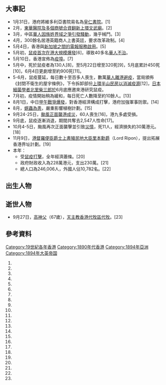 ## 大事記

  - 1月31日，港府將維多利亞書院易名為[皇仁書院](../Page/皇仁書院.md "wikilink")。\[1\]
  - 2月，[東華醫院及多個商號合資翻新](../Page/東華醫院.md "wikilink")[上環文武廟](https://zh.wikipedia.org/wiki/上環文武廟 "wikilink")。\[2\]
  - 3月，中區[華人因族姓界域之爭引發騷動](https://zh.wikipedia.org/wiki/華人 "wikilink")，幾乎械鬥。\[3\]
  - 4月，300餘名居港英籍商人上書英廷，要求改革政制。\[4\]
  - 5月4日，香港與[新加坡之間的](../Page/新加坡.md "wikilink")[電報服務啟用](https://zh.wikipedia.org/wiki/電報 "wikilink")。\[5\]
  - 5月初，[鼠疫首次在港](../Page/鼠疫.md "wikilink")[大規模爆發](../Page/1894年香港鼠疫.md "wikilink")\[6\]，導致40多名[華人不治](https://zh.wikipedia.org/wiki/華人 "wikilink")。
  - 5月10日，香港宣佈為[疫埠](https://zh.wikipedia.org/wiki/疫埠 "wikilink")。\[7\]
  - 5月中，死於鼠疫者為130人\[8\]，至5月22日增至320死\[9\]，5月底累計450死\[10\]，6月4日更劇增至約900死\[11\]。
  - 5-6月，鼠疫蔓延，每日數十至百多人喪生，數萬[華人離港避疫](https://zh.wikipedia.org/wiki/華人 "wikilink")，當局頒佈《封閉不衛生的屋宇條例》，下令拆卸部份[上環半山民房以消滅疫源](../Page/上環.md "wikilink")\[12\]，[日本細菌學者](../Page/日本.md "wikilink")[北里柴三郎於](../Page/北里柴三郎.md "wikilink")6月底應邀來港研究鼠疫。
  - 7月初，疫情開始稍為緩和，每日死亡人數降至約10餘人。\[13\]
  - 8月1日，中日[甲午戰爭爆發](https://zh.wikipedia.org/wiki/甲午戰爭 "wikilink")，對香港經濟構成打擊，港府加強軍事防禦。\[14\]
  - 8月，[螟蟲為患](https://zh.wikipedia.org/wiki/螟蟲 "wikilink")，嚴重影響植樹計劃。\[15\]
  - 9月24-25日，[颱風正面襲港](../Page/颱風.md "wikilink")[成災](https://zh.wikipedia.org/wiki/甲午風災_\(1894年9月24-25日\) "wikilink")，60人喪生\[16\]，港九多處受損。
  - 9月底，鼠疫逐漸消退，期間共奪去2,547人性命\[17\]。
  - 10月4-5日，颱風再次正面襲擊並引致[災情](https://zh.wikipedia.org/wiki/甲午風災_\(1894年10月\) "wikilink")，死11人，經濟損失約30萬港元。\[18\]
  - 11月9日，[港督](https://zh.wikipedia.org/wiki/港督 "wikilink")[羅便臣爵士上書殖民地大臣里本勳爵](../Page/威廉·羅便臣.md "wikilink")（Lord
    Ripon），提出拓展香港界址計劃。\[19\]
  - 本年：
      - 受[鼠疫打擊](../Page/鼠疫.md "wikilink")，全年經濟蕭條。\[20\]
      - 政府財政收入為228萬港元，支出230萬。\[21\]
      - 總人口為246,006人，外國人佔10,782名。\[22\]

## 出生人物

## 逝世人物

  - 9月27日，[高神父](https://zh.wikipedia.org/wiki/高神父 "wikilink")（67歲），[天主教香港代牧區代牧](../Page/天主教.md "wikilink")。\[23\]

## 參考資料

[Category:19世紀各年香港](https://zh.wikipedia.org/wiki/Category:19世紀各年香港 "wikilink")
[Category:1890年代香港](https://zh.wikipedia.org/wiki/Category:1890年代香港 "wikilink")
[Category:1894年亞洲](https://zh.wikipedia.org/wiki/Category:1894年亞洲 "wikilink")
[Category:1894年大英帝国](https://zh.wikipedia.org/wiki/Category:1894年大英帝国 "wikilink")

1.
2.
3.

4.
5.
6.
7.
8.
9.

10.
11.
12.
13.

14.
15.
16.

17.

18.

19.
20.
21.

22.
23.